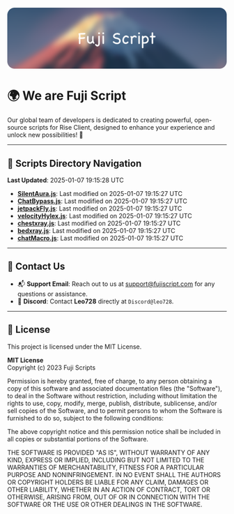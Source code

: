 ![Banner](.github/b.webp)

# 🌍 **We are Fuji Script**

Our global team of developers is dedicated to creating powerful, open-source scripts for Rise Client, designed to enhance your experience and unlock new possibilities! 🌟

---
<!-- SCRIPTS_NAVIGATION_START -->
## 📂 **Scripts Directory Navigation**

**Last Updated**: 2025-01-07 19:15:28 UTC

- **[SilentAura.js](scripts/SilentAura.js)**: Last modified on 2025-01-07 19:15:27 UTC
- **[ChatBypass.js](scripts/ChatBypass.js)**: Last modified on 2025-01-07 19:15:27 UTC
- **[jetpackFly.js](scripts/jetpackFly.js)**: Last modified on 2025-01-07 19:15:27 UTC
- **[velocityHylex.js](scripts/velocityHylex.js)**: Last modified on 2025-01-07 19:15:27 UTC
- **[chestxray.js](scripts/chestxray.js)**: Last modified on 2025-01-07 19:15:27 UTC
- **[bedxray.js](scripts/bedxray.js)**: Last modified on 2025-01-07 19:15:27 UTC
- **[chatMacro.js](scripts/chatMacro.js)**: Last modified on 2025-01-07 19:15:27 UTC

<!-- SCRIPTS_NAVIGATION_END -->

---

## 💬 **Contact Us**  
- 📬 **Support Email**: Reach out to us at [support@fujiscript.com](mailto:support@fujiscript.com) for any questions or assistance.  
- 💬 **Discord**: Contact **Leo728** directly at `Discord@leo728`.

---

## 📜 **License**

This project is licensed under the MIT License.  

**MIT License**  
Copyright (c) 2023 Fuji Scripts  

Permission is hereby granted, free of charge, to any person obtaining a copy of this software and associated documentation files (the "Software"), to deal in the Software without restriction, including without limitation the rights to use, copy, modify, merge, publish, distribute, sublicense, and/or sell copies of the Software, and to permit persons to whom the Software is furnished to do so, subject to the following conditions:  

The above copyright notice and this permission notice shall be included in all copies or substantial portions of the Software.  

THE SOFTWARE IS PROVIDED "AS IS", WITHOUT WARRANTY OF ANY KIND, EXPRESS OR IMPLIED, INCLUDING BUT NOT LIMITED TO THE WARRANTIES OF MERCHANTABILITY, FITNESS FOR A PARTICULAR PURPOSE AND NONINFRINGEMENT. IN NO EVENT SHALL THE AUTHORS OR COPYRIGHT HOLDERS BE LIABLE FOR ANY CLAIM, DAMAGES OR OTHER LIABILITY, WHETHER IN AN ACTION OF CONTRACT, TORT OR OTHERWISE, ARISING FROM, OUT OF OR IN CONNECTION WITH THE SOFTWARE OR THE USE OR OTHER DEALINGS IN THE SOFTWARE.  
